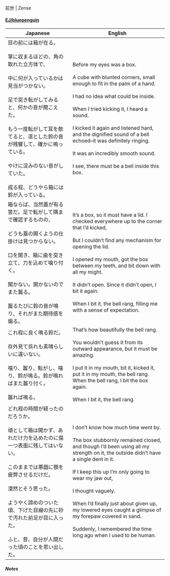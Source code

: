 前世 | Zense
#### [EJ/bluepenguin](https://ejtranslations.wordpress.com/2018/06/07/yorushika-zense/)

| Japanese                                                                                                                                                                                      | English                                                                                                                                                                                                                                                                                                                                                                                                                                                  |
| --------------------------------------------------------------------------------------------------------------------------------------------------------------------------------------------- | -------------------------------------------------------------------------------------------------------------------------------------------------------------------------------------------------------------------------------------------------------------------------------------------------------------------------------------------------------------------------------------------------------------------------------------------------------- |
| 目の前には箱が在る。<br><br>掌に収まるほどの、角の取れた立方体で、<br><br>中に何が入っているかは見当がつかない。<br><br>足で突き転がしてみると、何かの音が聞こえた。<br><br>もう一度転がして耳を欹てると、凛とした鈴の音が残響して、確かに鳴っている。<br><br>やけに淀みのない音がしていた。<br><br>成る程、どうやら箱には鈴が入っている。 | Before my eyes was a box.<br><br>A cube with blunted corners, small enough to fit in the palm of a hand.<br><br>I had no idea what could be inside.<br><br>When I tried kicking it, I heard a sound.<br><br>I kicked it again and listened hard, and the dignified sound of a bell echoed–it was definitely ringing.<br><br>It was an incredibly smooth sound.<br><br>I see, there must be a bell inside this box.                                       |
| 箱ならば、当然蓋が有る筈だ。足で転がして隅まで確認するものの、<br><br>どうも蓋の開くようの仕掛けは見つからない。<br><br>口を開き、箱に歯を突き立て、力を込めて噛り付く。<br><br>開かない。開かないのでまた齧る。<br><br>齧るたびに鈴の音が鳴り、それがまた期待感を煽る。                                          | It’s a box, so it must have a lid. I checked everywhere up to the corner that I’d kicked,<br><br>But I couldn’t find any mechanism for opening the lid.<br><br>I opened my mouth, got the box between my teeth, and bit down with all my might.<br><br>It didn’t open. Since it didn’t open, I bit it again.<br><br>When I bit it, the bell rang, filling me with a sense of expectation.                                                                |
| これ程に良く鳴る鈴だ。<br><br>存外見て呉れも素晴らしいに違いない。<br><br>噛り、齧り、転がし、噛り、鈴が鳴る。鈴が鳴ればまた齧り付く。<br><br>齧れば鳴る。                                                                                                     | That’s how beautifully the bell rang.<br><br>You wouldn’t guess it from its outward appearance, but it must be amazing.<br><br>I put it in my mouth, bit it, kicked it, put it in my mouth, the bell rang. When the bell rang, I bit the box again.<br><br>When I bit it, the bell rang.                                                                                                                                                                 |
| どれ程の時間が経ったのだろうか。<br><br>頑として箱は開かず、あれだけ力を込めたのに傷一つ表面に残してはいない。<br><br>このままでは悪戯に顎を疲弊させるだけだ。<br><br>漠然とそう思った。<br><br>ようやく諦めのついた頃、下げた目線の先に砂で汚れた前足が目に入った。<br><br>ふと、昔、自分が人間だった頃のことを思い出した。            | I don’t know how much time went by.<br><br>The box stubbornly remained closed, and though I’d been using all my strength on it, the outside didn’t have a single dent in it.<br><br>If I keep this up I’m only going to wear my jaw out,<br><br>I thought vaguely.<br><br>When I’d finally just about given up, my lowered eyes caught a glimpse of my forepaw covered in sand.<br><br>Suddenly, I remembered the time long ago when I used to be human. |
##### Notes
>